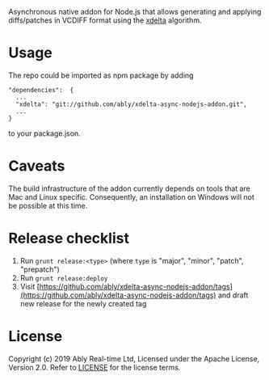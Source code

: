 Asynchronous native addon for Node.js that allows generating and applying diffs/patches in VCDIFF format using the [xdelta](https://github.com/jmacd/xdelta) algorithm.

# Usage

The repo could be imported as npm package by adding 

```
"dependencies":  {
  ...
  "xdelta": "git://github.com/ably/xdelta-async-nodejs-addon.git",
  ...
}
```
to your package.json.

# Caveats

The build infrastructure of the addon currently depends on tools that are Mac and Linux specific. Consequently, an installation on Windows will not be possible at this time.

# Release checklist

1. Run `grunt release:<type>` (where `type` is "major", "minor", "patch", "prepatch")
2. Run `grunt release:deploy`
3. Visit [https://github.com/ably/xdelta-async-nodejs-addon/tags](https://github.com/ably/xdelta-async-nodejs-addon/tags) and draft new release for the newly created tag

# License

Copyright (c) 2019 Ably Real-time Ltd, Licensed under the Apache License, Version 2.0.  Refer to [LICENSE](LICENSE) for the license terms.
